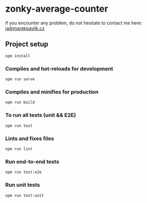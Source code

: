 # zonky-average-counter

if you encounter any problem, do not hesitate to contact me here: ja@marekpavlik.cz

## Project setup

```
npm install
```

### Compiles and hot-reloads for development

```
npm run serve
```

### Compiles and minifies for production

```
npm run build
```

### To run all tests (unit && E2E)

```
npm run test
```

### Lints and fixes files

```
npm run lint
```

### Run end-to-end tests

```
npm run test:e2e
```

### Run unit tests

```
npm run test:unit
```
